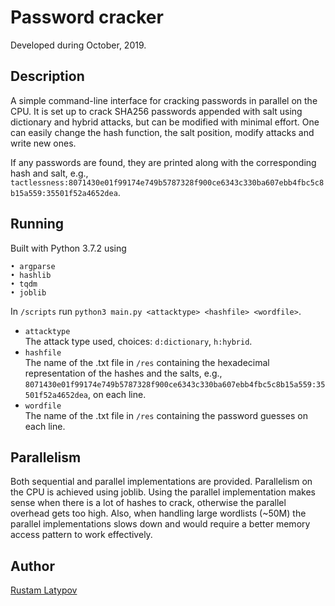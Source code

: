 # Password cracker 

Developed during October, 2019.

## Description

A simple command-line interface for cracking passwords in parallel on the CPU. It is set up to crack SHA256  passwords appended with salt using dictionary and hybrid attacks, but can be modified with minimal effort. One can easily change the hash function, the salt position, modify attacks and write new ones.

If any passwords are found, they are printed along with the corresponding hash and salt, e.g., `tactlessness:8071430e01f99174e749b5787328f900ce6343c330ba607ebb4fbc5c8b15a559:35501f52a4652dea`.


## Running

Built with Python 3.7.2 using

```
• argparse
• hashlib
• tqdm
• joblib
```

In `/scripts` run `python3 main.py <attacktype> <hashfile> <wordfile>`. <br/>

- `attacktype` <br/>
The attack type used, choices: `d:dictionary`, `h:hybrid`.
- `hashfile` <br/>
The name of the .txt file in `/res` containing the hexadecimal representation of the hashes and the salts, e.g.,  `8071430e01f99174e749b5787328f900ce6343c330ba607ebb4fbc5c8b15a559:35501f52a4652dea`, on each line.
- `wordfile` <br/>
The name of the .txt file in `/res` containing the password guesses on each line. 


## Parallelism
Both sequential and parallel implementations are provided. Parallelism on the CPU is achieved using joblib. Using the parallel implementation makes sense when there is a lot of hashes to crack, otherwise the parallel overhead gets too high. Also, when handling large wordlists (~50M) the parallel implementations slows down and would require a better memory access pattern to work effectively.


## Author

[Rustam Latypov](mailto:rustam.latypov@aalto.fi)
